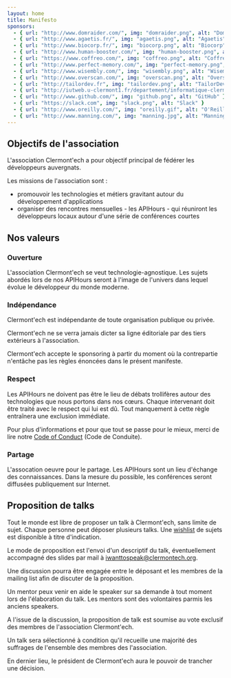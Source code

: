 ```yaml
---
layout: home
title: Manifesto
sponsors:
  - { url: "http://www.domraider.com/", img: "domraider.png", alt: "Domraider" }
  - { url: "http://www.agaetis.fr/", img: "agaetis.png", alt: "Agaetis" }
  - { url: "http://www.biocorp.fr/", img: "biocorp.png", alt: "Biocorp" }
  - { url: "http://www.human-booster.com/", img: "human-booster.png", alt: "Human Booster" }
  - { url: "https://www.coffreo.com/", img: "coffreo.png", alt: "Coffreo" }
  - { url: "http://www.perfect-memory.com/", img: "perfect-memory.png", alt: "Perfect Memory" }
  - { url: "http://www.wisembly.com/", img: "wisembly.png", alt: "Wisembly" }
  - { url: "http://www.overscan.com/", img: "overscan.png", alt: "Overscan" }
  - { url: "http://tailordev.fr", img: "tailordev.png", alt: "TailorDev" }
  - { url: "http://iutweb.u-clermont1.fr/departement/informatique-clermont-fd.html", img: "iut.png", alt: "IUT de Clermont-Fd - Département Informatique" }
  - { url: "http://www.github.com/", img: "github.png", alt: "GitHub" }
  - { url: "https://slack.com", img: "slack.png", alt: "Slack" }
  - { url: "http://www.oreilly.com/", img: "oreilly.gif", alt: "O'Reilly" }
  - { url: "http://www.manning.com/", img: "manning.jpg", alt: "Manning Publications Co." }
---
```


## Objectifs de l'association

L'association Clermont'ech a pour objectif principal de fédérer les développeurs
auvergnats.

Les missions de l'association sont :

* promouvoir les technologies et métiers gravitant autour du développement
  d'applications
* organiser des rencontres mensuelles - les APIHours - qui réuniront les
  développeurs locaux autour d'une série de conférences courtes

## Nos valeurs

### Ouverture

L'association Clermont'ech se veut technologie-agnostique. Les sujets abordés
lors de nos APIHours seront à l'image de l'univers dans lequel évolue le
développeur du monde moderne.

### Indépendance

Clermont'ech est indépendante de toute organisation publique ou privée.

Clermont'ech ne se verra jamais dicter sa ligne éditoriale par des tiers
extérieurs à l'association.

Clermont'ech accepte le sponsoring à partir du moment où la contrepartie
n'entâche pas les règles énoncées dans le présent manifeste.

### Respect

Les APIHours ne doivent pas être le lieu de débats trollifères autour des
technologies que nous portons dans nos cœurs. Chaque intervenant doit être
traité avec le respect qui lui est dû. Tout manquement à cette règle entraînera
une exclusion immédiate.

Pour plus d'informations et pour que tout se passe pour le mieux, merci de lire
notre [Code of Conduct](/code-of-conduct.html) (Code de Conduite).

### Partage

L'assocation oeuvre pour le partage. Les APIHours sont un lieu d'échange des
connaissances. Dans la mesure du possible, les conférences seront diffusées
publiquement sur Internet.

## Proposition de talks

Tout le monde est libre de proposer un talk à Clermont'ech, sans limite de
sujet. Chaque personne peut déposer plusieurs talks.
Une [wishlist](/api-hours/wishlist.html) de sujets est disponible à titre d'indication.

Le mode de proposition est l'envoi d'un descriptif du talk, éventuellement
accompagné des slides par mail à [iwanttospeak@clermontech.org](mailto:iwanttospeak@clermontech.org).

Une discussion pourra être engagée entre le déposant et les membres de la
mailing list afin de discuter de la proposition.

Un mentor peux venir en aide le speaker sur sa demande à tout moment lors de
l'élaboration du talk. Les mentors sont des volontaires parmis les anciens speakers.

A l'issue de la discussion, la proposition de talk est soumise au vote exclusif des
membres de l'association Clermont'ech.

Un talk sera sélectionné à condition qu'il recueille une majorité des suffrages
de l'ensemble des membres des l'association.

En dernier lieu, le président de Clermont'ech aura le pouvoir de trancher une
décision.

